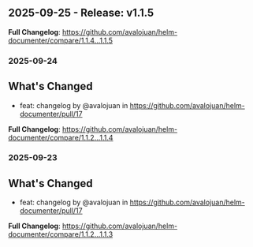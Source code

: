## 2025-09-25 - Release: v1.1.5

**Full Changelog**: https://github.com/avalojuan/helm-documenter/compare/1.1.4...1.1.5

### 2025-09-24

## What's Changed
* feat: changelog by @avalojuan in https://github.com/avalojuan/helm-documenter/pull/17


**Full Changelog**: https://github.com/avalojuan/helm-documenter/compare/1.1.2...1.1.4

### 2025-09-23

## What's Changed
* feat: changelog by @avalojuan in https://github.com/avalojuan/helm-documenter/pull/17


**Full Changelog**: https://github.com/avalojuan/helm-documenter/compare/1.1.2...1.1.3


